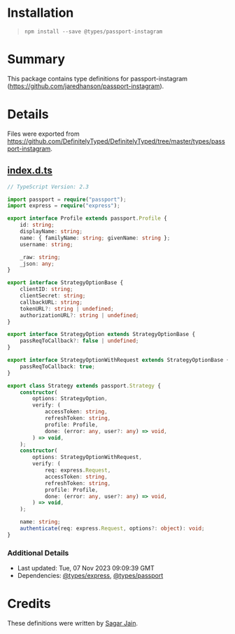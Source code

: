 # Installation
> `npm install --save @types/passport-instagram`

# Summary
This package contains type definitions for passport-instagram (https://github.com/jaredhanson/passport-instagram).

# Details
Files were exported from https://github.com/DefinitelyTyped/DefinitelyTyped/tree/master/types/passport-instagram.
## [index.d.ts](https://github.com/DefinitelyTyped/DefinitelyTyped/tree/master/types/passport-instagram/index.d.ts)
````ts
// TypeScript Version: 2.3

import passport = require("passport");
import express = require("express");

export interface Profile extends passport.Profile {
    id: string;
    displayName: string;
    name: { familyName: string; givenName: string };
    username: string;

    _raw: string;
    _json: any;
}

export interface StrategyOptionBase {
    clientID: string;
    clientSecret: string;
    callbackURL: string;
    tokenURL?: string | undefined;
    authorizationURL?: string | undefined;
}

export interface StrategyOption extends StrategyOptionBase {
    passReqToCallback?: false | undefined;
}

export interface StrategyOptionWithRequest extends StrategyOptionBase {
    passReqToCallback: true;
}

export class Strategy extends passport.Strategy {
    constructor(
        options: StrategyOption,
        verify: (
            accessToken: string,
            refreshToken: string,
            profile: Profile,
            done: (error: any, user?: any) => void,
        ) => void,
    );
    constructor(
        options: StrategyOptionWithRequest,
        verify: (
            req: express.Request,
            accessToken: string,
            refreshToken: string,
            profile: Profile,
            done: (error: any, user?: any) => void,
        ) => void,
    );

    name: string;
    authenticate(req: express.Request, options?: object): void;
}

````

### Additional Details
 * Last updated: Tue, 07 Nov 2023 09:09:39 GMT
 * Dependencies: [@types/express](https://npmjs.com/package/@types/express), [@types/passport](https://npmjs.com/package/@types/passport)

# Credits
These definitions were written by [Sagar Jain](https://github.com/sagar7993).
